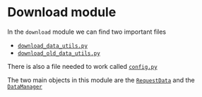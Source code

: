 # Download module

In the `download` module we can find two important files

* [`download_data_utils.py`](download/download-data-utils/overview)
* [`download_old_data_utils.py`](download/download-old-data-utils/overview)

There is also a file needed to work called [`config.py`](download/config/overview)

The two main objects in this module are the [`RequestData`](download/download-old-data-utils/RequestData) and the [`DataManager`](download/download-data-utils/DataManager)
